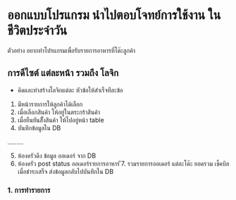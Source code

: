 # ออกแบบโปรแกรม นำไปตอบโจทย์การใช้งาน ในชีวิตประจำวัน

ตัวอย่าง อยากทำโปรแกรมเพื่อรับรายการอาหารที่โต๊ะลูกค้า

## การดีไซต์ แต่ละหน้า รวมถึง โลจิก

- คิดและทำสร้างโลจิกแต่ละ หัวข้อให้สำเร็จทีละข้อ

1. มีหน้ารายการให้ลูกค้าได้เลือก
2. เมื่อเลือกสินค้า ให้อยู่ในตระกร้าสินค้า
3. เมื่อยืนยันสัี่งสินค้า ให้ไปอยู่หน้า table
4. บันทึกข้อมูลใน DB

.........

5. ห้องครัวดึง ข้อมูล ออเดอร์ จาก DB
6. ห้องครัว post status ออเดอร์รายการอาหาร
   ึ7. รวมรายการออเดอร์ แต่ละโต๊ะ ยอดรวม เช็คบิล เมื่อชำระเสร็จ ส่งข้อมูลกลับไปบันทึกใน DB

### 1. การทำรายการ
